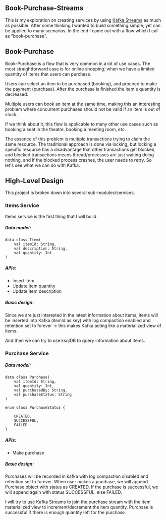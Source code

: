 Book-Purchase-Streams
---

This is my exploration on creating services by using [Kafka Streams](https://kafka.apache.org/documentation/streams/) as much as possible.
After some thinking I wanted to build something simple, yet can be applied to many scenarios. In the end I came out with a flow which I call as "book-purchase".


## Book-Purchase

Book-Purchase is a flow that is very common in a lot of use cases.
The most straightforward case is for online shopping; when we have a limited quantity of items that users can purchase.

Users can select an item to be purchased (booking), and proceed to make the payment (purchase).
After the purchase is finished the item's quantity is decreased.

Multiple users can book an item at the same time, making this an interesting problem where concurrent purchases should not be valid if an item is out of stock.

If we think about it, this flow is applicable to many other use cases such as booking a seat in the theatre, booking a meeting room, etc.

The essence of this problem is multiple transactions trying to claim the same resource. The traditional approach is done via locking, but locking a specific resource has a disadvantage that other transactions get blocked, and blocked transactions means thread/processes are just waiting doing nothing, and if the blocked process crashes, the user needs to retry.
So let's see what we can do with Kafka.

## High-Level Design

This project is broken down into several sub-modules/services.

### Items Service

Items service is the first thing that I will build:

##### Data model:
```
data class Item(
    val itemId: String,
    val description: String,
    val quantity: Int
)
```
##### APIs:

- Insert item
- Update item quantity
- Update item description

##### Basic design:

Since we are just interested in the latest information about items, items will be inserted into Kafka (itemId as key) with log compaction enabled and retention set to forever -> this makes Kafka acting like a materialized view of items.

And then we can try to use ksqlDB to query information about items.

### Purchase Service

##### Data model:
```
data class Purchase(
    val itemId: String,
    val quantity: Int,
    val purchasedBy: String,
    val purchaseStatus: String
)

enum class PurchaseStatus {
    
    CREATED,
    SUCCESSFUL,
    FAILED
}
```

##### APIs:

- Make purchase

##### Basic design:

Purchases will be recorded in kafka with log compaction disabled and retention set to forever.
When user makes a purchase, we will append Purchase object with status as CREATED.
If the purchase is successful, we will append again with status SUCCESSFUL, else FAILED.

I will try to use Kafka Streams to join the purchase stream with the item materialized view to increment/decrement the item quantity. Purchase is successful if there is enough quantity left for the purchase.